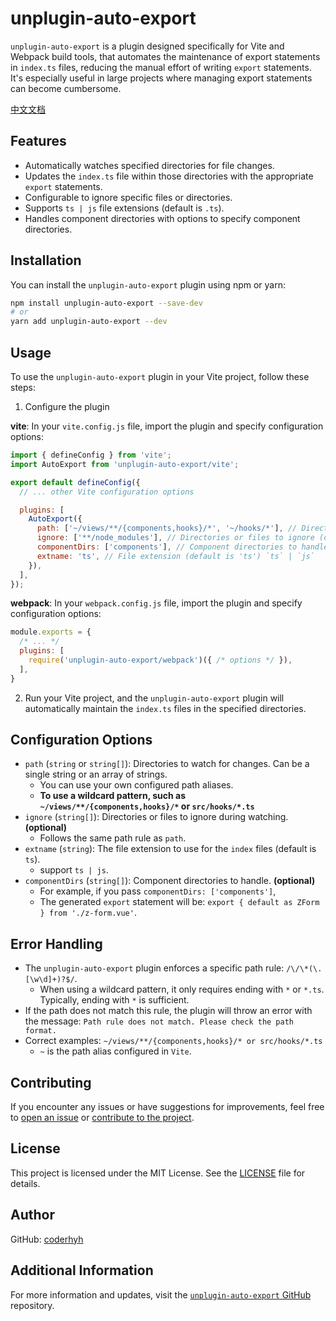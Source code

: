 # unplugin-auto-export

`unplugin-auto-export` is a plugin designed specifically for Vite and Webpack build tools, that automates the maintenance of export statements in `index.ts` files, reducing the manual effort of writing `export` statements. It's especially useful in large projects where managing export statements can become cumbersome.

[中文文档](/README-zh.md)

## Features

- Automatically watches specified directories for file changes.
- Updates the `index.ts` file within those directories with the appropriate `export` statements.
- Configurable to ignore specific files or directories.
- Supports `ts | js` file extensions (default is `.ts`).
- Handles component directories with options to specify component directories.

## Installation

You can install the `unplugin-auto-export` plugin using npm or yarn:

```bash
npm install unplugin-auto-export --save-dev
# or
yarn add unplugin-auto-export --dev
```

## Usage

To use the `unplugin-auto-export` plugin in your Vite project, follow these steps:

1. Configure the plugin

**vite**: In your `vite.config.js` file, import the plugin and specify configuration options:

```javascript
import { defineConfig } from 'vite';
import AutoExport from 'unplugin-auto-export/vite';

export default defineConfig({
  // ... other Vite configuration options

  plugins: [
    AutoExport({
      path: ['~/views/**/{components,hooks}/*', '~/hooks/*'], // Directories to watch, paths can use aliases
      ignore: ['**/node_modules'], // Directories or files to ignore (optional)
      componentDirs: ['components'], // Component directories to handle (optional)
      extname: 'ts', // File extension (default is 'ts') `ts` | `js`
    }),
  ],
});
```

**webpack**: In your `webpack.config.js` file, import the plugin and specify configuration options:

```javascript
module.exports = {
  /* ... */
  plugins: [
    require('unplugin-auto-export/webpack')({ /* options */ }),
  ],
}
```

2. Run your Vite project, and the `unplugin-auto-export` plugin will automatically maintain the `index.ts` files in the specified directories.

## Configuration Options

- `path` (`string` or `string[]`): Directories to watch for changes. Can be a single string or an array of strings.
  - You can use your own configured path aliases.
  - **To use a wildcard pattern, such as `~/views/**/{components,hooks}/*` or `src/hooks/*.ts`**
- `ignore` (`string[]`): Directories or files to ignore during watching. **(optional)**
  - Follows the same path rule as `path`.
- `extname` (`string`): The file extension to use for the `index` files (default is `ts`).
  - support `ts | js`.
- `componentDirs` (`string[]`): Component directories to handle. **(optional)**
  - For example, if you pass `componentDirs: ['components']`,
  - The generated `export` statement will be: `export { default as ZForm } from './z-form.vue'`.

## Error Handling

- The `unplugin-auto-export` plugin enforces a specific path rule: `/\/\*(\.[\w\d]+)?$/`.
  - When using a wildcard pattern, it only requires ending with `*` or `*.ts`. Typically, ending with `*` is sufficient.
- If the path does not match this rule, the plugin will throw an error with the message: `Path rule does not match. Please check the path format.`
- Correct examples: `~/views/**/{components,hooks}/* or src/hooks/*.ts`
  - `~` is the path alias configured in `Vite`.

## Contributing

If you encounter any issues or have suggestions for improvements, feel free to [open an issue](https://github.com/coderhyh/unplugin-auto-export/issues) or [contribute to the project](https://github.com/coderhyh/unplugin-auto-export).

## License

This project is licensed under the MIT License. See the [LICENSE](/LICENSE) file for details.

## Author

GitHub: [coderhyh](https://github.com/coderhyh)

## Additional Information

For more information and updates, visit the [`unplugin-auto-export` GitHub](https://github.com/coderhyh/unplugin-auto-export) repository.
